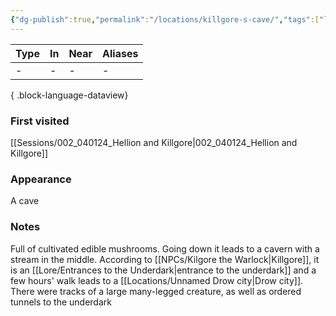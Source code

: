 ```yaml
---
{"dg-publish":true,"permalink":"/locations/killgore-s-cave/","tags":["location"],"dgShowBacklinks":true,"dgShowLocalGraph":true,"noteIcon":"location","created":"2024-01-05T18:52:00.592+01:00","updated":"2024-01-18T16:06:09.992+01:00"}
---
```


| Type | In | Near | Aliases |
| ---- | -- | ---- | ------- |
| \-   | \- | \-   | \-      |

{ .block-language-dataview}
### First visited
[[Sessions/002_040124_Hellion and Killgore\|002_040124_Hellion and Killgore]]
### Appearance
A cave
### Notes
Full of  cultivated edible mushrooms. Going down it leads to a cavern with a stream in the middle. According to [[NPCs/Kilgore the Warlock\|Killgore]], it is an [[Lore/Entrances to the Underdark\|entrance to the underdark]] and a few hours' walk leads to a [[Locations/Unnamed Drow city\|Drow city]]. There were tracks of a large many-legged creature, as well as ordered tunnels to the underdark